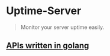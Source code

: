 # Uptime-Server

> Monitor your server uptime easily.

## [APIs written in golang](https://github.com/Marvin9/uptime-server-microservice)
